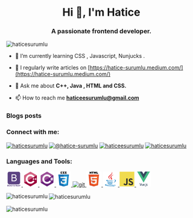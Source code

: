 <h1 align="center">Hi 👋, I'm Hatice</h1>
<h3 align="center">A passionate frontend developer.</h3>


<p align="left"> <img src="https://komarev.com/ghpvc/?username=haticesurumlu&label=Profile%20views&color=0e75b6&style=flat" alt="haticesurumlu" /> </p>





- 🌱 I’m currently learning CSS , Javascript, Nunjucks .

- 📝 I regularly write articles on [https://hatice-surumlu.medium.com/](https://hatice-surumlu.medium.com/)

- 💬 Ask me about **C++, Java , HTML and CSS.**

- 📫 How to reach me **haticeesurumlu@gmail.com**

### Blogs posts
<!-- BLOG-POST-LIST:START -->
<!-- BLOG-POST-LIST:END -->

<h3 align="left">Connect with me:</h3>
<p align="left">

<a href="https://linkedin.com/in/haticesurumlu" target="blank"><img align="center" src="https://raw.githubusercontent.com/rahuldkjain/github-profile-readme-generator/master/src/images/icons/Social/linked-in-alt.svg" alt="haticesurumlu" height="30" width="40" /></a>
<a href="https://medium.com/@hatice-surumlu" target="blank"><img align="center" src="https://raw.githubusercontent.com/rahuldkjain/github-profile-readme-generator/master/src/images/icons/Social/medium.svg" alt="@hatice-surumlu" height="30" width="40" /></a>
<a href="https://www.hackerrank.com/haticeesurumlu" target="blank"><img align="center" src="https://raw.githubusercontent.com/rahuldkjain/github-profile-readme-generator/master/src/images/icons/Social/hackerrank.svg" alt="haticeesurumlu" height="30" width="40" /></a>
<a href="https://discord.gg/haticesurumlu" target="blank"><img align="center" src="https://raw.githubusercontent.com/rahuldkjain/github-profile-readme-generator/master/src/images/icons/Social/discord.svg" alt="haticesurumlu" height="30" width="40" /></a>
</p>

<h3 align="left">Languages and Tools:</h3>
<p align="left"> <a href="https://getbootstrap.com" target="_blank"> <img src="https://raw.githubusercontent.com/devicons/devicon/master/icons/bootstrap/bootstrap-plain-wordmark.svg" alt="bootstrap" width="40" height="40"/> </a> <a href="https://www.w3schools.com/cpp/" target="_blank"> <img src="https://raw.githubusercontent.com/devicons/devicon/master/icons/cplusplus/cplusplus-original.svg" alt="cplusplus" width="40" height="40"/> </a> <a href="https://www.w3schools.com/cs/" target="_blank"> <img src="https://raw.githubusercontent.com/devicons/devicon/master/icons/csharp/csharp-original.svg" alt="csharp" width="40" height="40"/> </a> <a href="https://www.w3schools.com/css/" target="_blank"> <img src="https://raw.githubusercontent.com/devicons/devicon/master/icons/css3/css3-original-wordmark.svg" alt="css3" width="40" height="40"/> </a> <a href="https://git-scm.com/" target="_blank"> <img src="https://www.vectorlogo.zone/logos/git-scm/git-scm-icon.svg" alt="git" width="40" height="40"/> </a> <a href="https://www.w3.org/html/" target="_blank"> <img src="https://raw.githubusercontent.com/devicons/devicon/master/icons/html5/html5-original-wordmark.svg" alt="html5" width="40" height="40"/> </a> <a href="https://www.java.com" target="_blank"> <img src="https://raw.githubusercontent.com/devicons/devicon/master/icons/java/java-original.svg" alt="java" width="40" height="40"/> </a> <a href="https://developer.mozilla.org/en-US/docs/Web/JavaScript" target="_blank"> <img src="https://raw.githubusercontent.com/devicons/devicon/master/icons/javascript/javascript-original.svg" alt="javascript" width="40" height="40"/> </a> <a href="https://vuejs.org/" target="_blank"> <img src="https://raw.githubusercontent.com/devicons/devicon/master/icons/vuejs/vuejs-original-wordmark.svg" alt="vuejs" width="40" height="40"/> </a> </p>

<p><img align="left" src="https://github-readme-stats.vercel.app/api/top-langs?username=haticesurumlu&show_icons=true&locale=en&layout=compact" alt="haticesurumlu" /></p>

<p>&nbsp;<img align="center" src="https://github-readme-stats.vercel.app/api?username=haticesurumlu&show_icons=true&locale=en" alt="haticesurumlu" /></p>

<p><img align="center" src="https://github-readme-streak-stats.herokuapp.com/?user=haticesurumlu&" alt="haticesurumlu" /></p>
